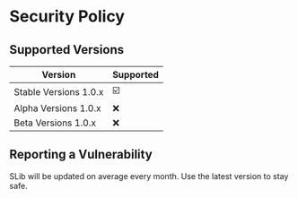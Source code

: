 # Security Policy

## Supported Versions

|  Version | Supported          |
| -------- | ------------------ |
| Stable Versions 1.0.x | ☑️    |
| Alpha Versions  1.0.x | ❌           |
| Beta Versions   1.0.x | ❌            |

## Reporting a Vulnerability

SLib will be updated on average every month.
Use the latest version to stay safe.
